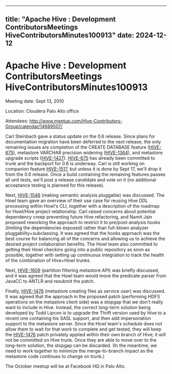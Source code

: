 ---

title: "Apache Hive : Development ContributorsMeetings HiveContributorsMinutes100913"
date: 2024-12-12
----------------

# Apache Hive : Development ContributorsMeetings HiveContributorsMinutes100913

Meeting date: Sept 13, 2010

Location: Cloudera Palo Alto office

Attendees: <http://www.meetup.com/Hive-Contributors-Group/calendar/14689507/>

Carl Steinbach gave a status update on the 0.6 release. Since plans for documentation migration have been deferred to the next release, the only remaining issues are completion of the CREATE DATABASE feature ([HIVE-675](https://issues.apache.org/jira/browse/HIVE-675)), metastore VARCHAR precision widening ([HIVE-1364](https://issues.apache.org/jira/browse/HIVE-1364)), and metastore upgrade scripts ([HIVE-1427](https://issues.apache.org/jira/browse/HIVE-1427)). [HIVE-675](https://issues.apache.org/jira/browse/HIVE-675) has already been committed to trunk and the backport for 0.6 is underway. Carl is still working on companion feature [HIVE-1517](https://issues.apache.org/jira/browse/HIVE-1517), but unless it is done by Sept 17, we'll drop it from the 0.6 release. Once a build containing the remaining features passes all unit tests, we'll post a release candidate and vote on it (no additional acceptance testing is planned for this release).

Next, [HIVE-1546](https://issues.apache.org/jira/browse/HIVE-1546) (making semantic analysis pluggable) was discussed. The Howl team gave an overview of their use case for reusing Hive DDL processing within Howl's CLI, together with a description of the roadmap for Howl/Hive project relationship. Carl raised concerns about potential dependency creep preventing future Hive refactoring, and Namit Jain proposed reworking the approach to restrict it to pre/post-analysis hooks (limiting the dependencies exposed) rather than full-blown analyzer pluggability+subclassing. It was agreed that the hooks approach was the best course for balancing all of the concerns and allowing us to achieve the desired project collaboration benefits. The Howl team also committed to getting their Howl checkins going into a public repository as soon as possible, together with setting up continuous integration to track the health of the combination of Hive+Howl trunks.

Next, [HIVE-1609](https://issues.apache.org/jira/browse/HIVE-1609) (partition filtering metastore API) was briefly discussed, and it was agreed that the Howl team would move the predicate parser from JavaCC to ANTLR and resubmit the patch.

Finally, [HIVE-1476](https://issues.apache.org/jira/browse/HIVE-1476) (metastore creating files as service user) was discussed. It was agreed that the approach in the proposed patch (performing HDFS operations on the metastore client side) was a stopgap that we don't really want to include in Hive. Instead, the correct long-term solution being developed by Todd Lipcon is to upgrade the Thrift version used by Hive to a recent one containing his SASL support, and then add impersonation support to the metastore server. Since the Howl team's schedule does not allow them to wait for that work to complete and get tested, they will keep the [HIVE-1476](https://issues.apache.org/jira/browse/HIVE-1476) patch privately applied within their own branch of Hive; it will not be committed on Hive trunk. Once they are able to move over to the long-term solution, the stopgap can be discarded. (In the meantime, we need to work together to minimize the merge-to-branch impact as the metastore code continues to change on trunk.)

The October meetup will be at Facebook HQ in Palo Alto.


